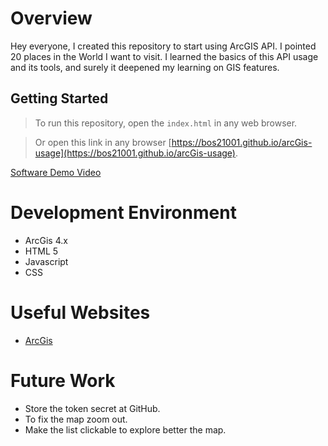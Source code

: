 # Overview

Hey everyone, I created this repository to start using ArcGIS API. I pointed 20 places in the World I want to visit. I learned the basics of this API usage and its tools, and surely it deepened my learning on GIS features.

## Getting Started

> To run this repository, open the `index.html` in any web browser.

> Or open this link in any browser [https://bos21001.github.io/arcGis-usage](https://bos21001.github.io/arcGis-usage).


[Software Demo Video](https://youtu.be/smQudL9MdJE)

# Development Environment

* ArcGis 4.x
* HTML 5
* Javascript
* CSS

# Useful Websites

* [ArcGis](https://developers.arcgis.com/javascript/latest/)

# Future Work

* Store the token secret at GitHub.
* To fix the map zoom out.
* Make the list clickable to explore better the map.
